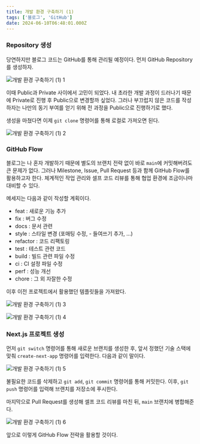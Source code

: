 ```yaml
---
title: 개발 환경 구축하기 (1)
tags: ['블로그', 'GitHub']
date: 2024-06-10T06:48:01.000Z
---
```


### Repository 생성

당연하지만 블로그 코드는 GitHub를 통해 관리될 예정이다. 먼저 GitHub Repository를 생성하자.

![개발 환경 구축하기 (1) 1](</image/개발%20환경%20구축하기%20(1)%201.png>)

이때 Public과 Private 사이에서 고민이 되었다. 내 초라한 개발 과정이 드러나기 때문에 Private로 진행 후 Public으로 변경할까 싶었다. 그러나 부끄럽지 않은 코드를 작성하자는 나만의 동기 부여를 얻기 위해 전 과정을 Public으로 진행하기로 했다.

생성을 마쳤다면 이제 `git clone` 명령어를 통해 로컬로 가져오면 된다.

![개발 환경 구축하기 (1) 2](</image/개발%20환경%20구축하기%20(1)%202.png>)

### GitHub Flow

블로그는 나 혼자 개발하기 때문에 별도의 브랜치 전략 없이 바로 `main`에 커밋해버려도 큰 문제가 없다. 그러나 Milestone, Issue, Pull Request 등과 함께 GitHub Flow를 활용하고자 한다. 체계적인 작업 관리와 셀프 코드 리뷰를 통해 협업 환경에 조금이나마 대비할 수 있다.

메세지는 다음과 같이 작성할 계획이다.

-   feat : 새로운 기능 추가
-   fix : 버그 수정
-   docs : 문서 관련
-   style : 스타일 변경 (포매팅 수정, - 들여쓰기 추가, …)
-   refactor : 코드 리팩토링
-   test : 테스트 관련 코드
-   build : 빌드 관련 파일 수정
-   ci : CI 설정 파일 수정
-   perf : 성능 개선
-   chore : 그 외 자잘한 수정

이후 이전 프로젝트에서 활용했던 템플릿들을 가져왔다.

![개발 환경 구축하기 (1) 3](</image/개발%20환경%20구축하기%20(1)%203.png>)

![개발 환경 구축하기 (1) 4](</image/개발%20환경%20구축하기%20(1)%204.png>)

### Next.js 프로젝트 생성

먼저 `git switch` 명령어를 통해 새로운 브랜치를 생성한 후, 앞서 정했던 기술 스택에 맞춰 `create-next-app` 명령어를 입력한다. 다음과 같이 말이다.

![개발 환경 구축하기 (1) 5](</image/개발%20환경%20구축하기%20(1)%205.png>)

불필요한 코드를 삭제하고 `git add`, `git commit` 명령어를 통해 커밋한다. 이후, `git push` 명령어를 입력해 브랜치를 저장소에 푸시한다.

마지막으로 Pull Request를 생성해 셀프 코드 리뷰를 마친 뒤, `main` 브랜치에 병합해준다.

![개발 환경 구축하기 (1) 6](</image/개발%20환경%20구축하기%20(1)%206.png>)

앞으로 이렇게 GitHub Flow 전략을 활용할 것이다.
